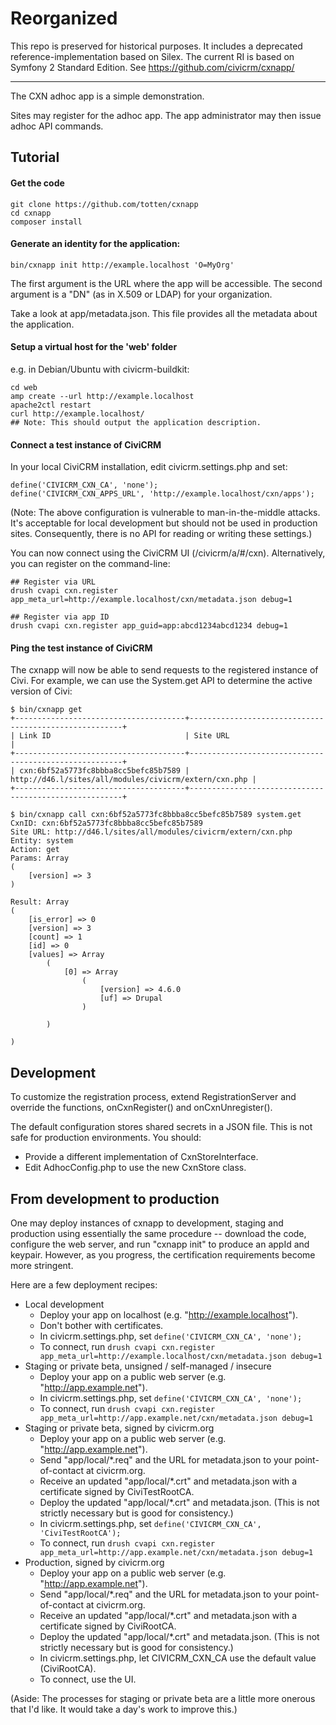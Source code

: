 
# Reorganized

This repo is preserved for historical purposes. It includes a deprecated reference-implementation based on Silex. The current RI is based on Symfony 2 Standard Edition. See https://github.com/civicrm/cxnapp/

---

The CXN adhoc app is a simple demonstration.

Sites may register for the adhoc app. The app administrator may then issue
adhoc API commands.

## Tutorial

#### Get the code

```
git clone https://github.com/totten/cxnapp
cd cxnapp
composer install
```

#### Generate an identity for the application:

```
bin/cxnapp init http://example.localhost 'O=MyOrg'
```

The first argument is the URL where the app will be accessible. The second
argument is a "DN" (as in X.509 or LDAP) for your organization.

Take a look at app/metadata.json. This file provides all the metadata about
the application.

#### Setup a virtual host for the 'web' folder

e.g. in Debian/Ubuntu with civicrm-buildkit:

```
cd web
amp create --url http://example.localhost
apache2ctl restart
curl http://example.localhost/
## Note: This should output the application description.
```

#### Connect a test instance of CiviCRM

In your local CiviCRM installation, edit civicrm.settings.php
and set:

```
define('CIVICRM_CXN_CA', 'none');
define('CIVICRM_CXN_APPS_URL', 'http://example.localhost/cxn/apps');
```

(Note: The above configuration is vulnerable to man-in-the-middle attacks.
It's acceptable for local development but should not be used in production
sites.  Consequently, there is no API for reading or writing these
settings.)

You can now connect using the CiviCRM UI (/civicrm/a/#/cxn). Alternatively,
you can register on the command-line:

```
## Register via URL
drush cvapi cxn.register app_meta_url=http://example.localhost/cxn/metadata.json debug=1

## Register via app ID
drush cvapi cxn.register app_guid=app:abcd1234abcd1234 debug=1
```

#### Ping the test instance of CiviCRM

The cxnapp will now be able to send requests to the registered instance of Civi. For example,
we can use the System.get API to determine the active version of Civi:

```
$ bin/cxnapp get
+--------------------------------------+-------------------------------------------------------+
| Link ID                              | Site URL                                              |
+--------------------------------------+-------------------------------------------------------+
| cxn:6bf52a5773fc8bbba8cc5befc85b7589 | http://d46.l/sites/all/modules/civicrm/extern/cxn.php |
+--------------------------------------+-------------------------------------------------------+

$ bin/cxnapp call cxn:6bf52a5773fc8bbba8cc5befc85b7589 system.get
CxnID: cxn:6bf52a5773fc8bbba8cc5befc85b7589
Site URL: http://d46.l/sites/all/modules/civicrm/extern/cxn.php
Entity: system
Action: get
Params: Array
(
    [version] => 3
)

Result: Array
(
    [is_error] => 0
    [version] => 3
    [count] => 1
    [id] => 0
    [values] => Array
        (
            [0] => Array
                (
                    [version] => 4.6.0
                    [uf] => Drupal
                )

        )

)
```

## Development

To customize the registration process, extend RegistrationServer and
override the functions, onCxnRegister() and onCxnUnregister().

The default configuration stores shared secrets in a JSON file. This
is not safe for production environments.  You should:

 * Provide a different implementation of CxnStoreInterface.
 * Edit AdhocConfig.php to use the new CxnStore class.

## From development to production

One may deploy instances of cxnapp to development, staging and production
using essentially the same procedure -- download the code, configure the web
server, and run "cxnapp init" to produce an appId and keypair.  However, as
you progress, the certification requirements become more stringent.

Here are a few deployment recipes:

 * Local development
   * Deploy your app on localhost (e.g. "http://example.localhost").
   * Don't bother with certificates.
   * In civicrm.settings.php, set ```define('CIVICRM_CXN_CA', 'none');```
   * To connect, run ```drush cvapi cxn.register app_meta_url=http://example.localhost/cxn/metadata.json debug=1```
 * Staging or private beta, unsigned / self-managed / insecure
   * Deploy your app on a public web server (e.g. "http://app.example.net").
   * In civicrm.settings.php, set ```define('CIVICRM_CXN_CA', 'none');```
   * To connect, run ```drush cvapi cxn.register app_meta_url=http://app.example.net/cxn/metadata.json debug=1```
 * Staging or private beta, signed by civicrm.org
   * Deploy your app on a public web server (e.g. "http://app.example.net").
   * Send "app/local/*.req" and the URL for metadata.json to your point-of-contact at civicrm.org.
   * Receive an updated "app/local/*.crt" and metadata.json with a certificate signed by CiviTestRootCA.
   * Deploy the updated "app/local/*.crt" and metadata.json. (This is not strictly necessary but is good for consistency.)
   * In civicrm.settings.php, set ```define('CIVICRM_CXN_CA', 'CiviTestRootCA');```
   * To connect, run ```drush cvapi cxn.register app_meta_url=http://app.example.net/cxn/metadata.json debug=1```
 * Production, signed by civicrm.org
   * Deploy your app on a public web server (e.g. "http://app.example.net").
   * Send "app/local/*.req" and the URL for metadata.json to your point-of-contact at civicrm.org.
   * Receive an updated "app/local/*.crt" and metadata.json with a certificate signed by CiviRootCA.
   * Deploy the updated "app/local/*.crt" and metadata.json. (This is not strictly necessary but is good for consistency.)
   * In civicrm.settings.php, let CIVICRM_CXN_CA use the default value (CiviRootCA).
   * To connect, use the UI.

(Aside: The processes for staging or private beta are a little more onerous
that I'd like.  It would take a day's work to improve this.)
